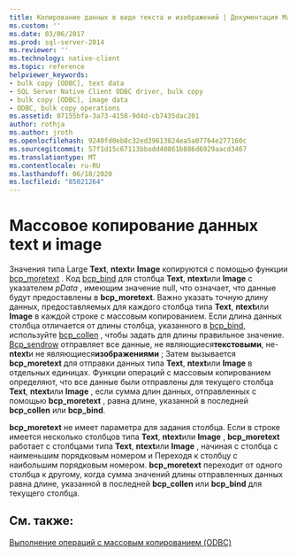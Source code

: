 ```yaml
---
title: Копирование данных в виде текста и изображений | Документация Майкрософт
ms.custom: ''
ms.date: 03/06/2017
ms.prod: sql-server-2014
ms.reviewer: ''
ms.technology: native-client
ms.topic: reference
helpviewer_keywords:
- bulk copy [ODBC], text data
- SQL Server Native Client ODBC driver, bulk copy
- bulk copy [ODBC], image data
- ODBC, bulk copy operations
ms.assetid: 87155bfa-3a73-4158-9d4d-cb7435dac201
author: rothja
ms.author: jroth
ms.openlocfilehash: 9240fd0eb8c32ed39613824ea5a07764e277160c
ms.sourcegitcommit: 57f1d15c67113bbadd40861b886d6929aacd3467
ms.translationtype: MT
ms.contentlocale: ru-RU
ms.lasthandoff: 06/18/2020
ms.locfileid: "85021264"
---
```

# <a name="bulk-copying-text-and-image-data"></a>Массовое копирование данных text и image
  Значения типа Large **Text**, **ntext**и **Image** копируются с помощью функции [bcp_moretext](../native-client-odbc-extensions-bulk-copy-functions/bcp-moretext.md) . Код [bcp_bind](../native-client-odbc-extensions-bulk-copy-functions/bcp-bind.md) для столбца **Text**, **ntext**или **Image** с указателем *pData* , имеющим значение null, что означает, что данные будут предоставлены в **bcp_moretext**. Важно указать точную длину данных, предоставляемых для каждого столбца типа **Text**, **ntext**или **Image** в каждой строке с массовым копированием. Если длина данных столбца отличается от длины столбца, указанного в [bcp_bind](../native-client-odbc-extensions-bulk-copy-functions/bcp-bind.md), используйте [bcp_collen](../native-client-odbc-extensions-bulk-copy-functions/bcp-collen.md) , чтобы задать для длины правильное значение. [Bcp_sendrow](../native-client-odbc-extensions-bulk-copy-functions/bcp-sendrow.md) отправляет все данные, не являющиеся**текстовыми**, не-**ntext**и не являющиеся**изображениями** ; Затем вызывается **bcp_moretext** для отправки данных типа **Text**, **ntext**или **Image** в отдельных единицах. Функции операций с массовым копированием определяют, что все данные были отправлены для текущего столбца **Text**, **ntext**или **Image** , если сумма длин данных, отправленных с помощью **bcp_moretext** , равна длине, указанной в последней **bcp_collen** или **bcp_bind**.  
  
 **bcp_moretext** не имеет параметра для задания столбца. Если в строке имеется несколько столбцов типа **Text**, **ntext**или **Image** , **bcp_moretext** работает с столбцами типа **Text**, **ntext**или **Image** , начиная с столбца с наименьшим порядковым номером и Переходя к столбцу с наибольшим порядковым номером. **bcp_moretext** переходит от одного столбца к другому, когда сумма значений длины отправленных данных равна длине, указанной в последней **bcp_collen** или **bcp_bind** для текущего столбца.  
  
## <a name="see-also"></a>См. также:  
 [Выполнение операций с массовым копированием &#40;ODBC&#41;](performing-bulk-copy-operations-odbc.md)  
  
  
